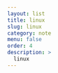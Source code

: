 ```yaml
---
layout: list
title: linux
slug: linux
category: note
menu: false
order: 4
description: >
  linux
---
```

